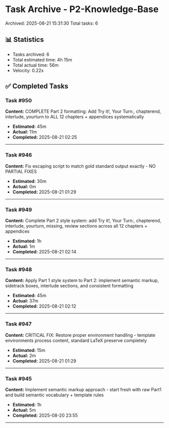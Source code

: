 # Task Archive - P2-Knowledge-Base

Archived: 2025-08-21 15:31:30
Total tasks: 6

## 📊 Statistics

- Tasks archived: 6
- Total estimated time: 4h 15m
- Total actual time: 56m
- Velocity: 0.22x

## ✅ Completed Tasks

### Task #950
**Content:** COMPLETE Part 2 formatting: Add Try it!, Your Turn:, chapterend, interlude, yourturn to ALL 12 chapters + appendices systematically

- **Estimated:** 45m
- **Actual:** 11m
- **Completed:** 2025-08-21 02:25

---

### Task #946
**Content:** Fix escaping script to match gold standard output exactly - NO PARTIAL FIXES

- **Estimated:** 30m
- **Actual:** 0m
- **Completed:** 2025-08-21 01:29

---

### Task #949
**Content:** Complete Part 2 style system: add Try it!, Your Turn:, chapterend, interlude, yourturn, missing, review sections across all 12 chapters + appendices

- **Estimated:** 1h
- **Actual:** 1m
- **Completed:** 2025-08-21 02:14

---

### Task #948
**Content:** Apply Part 1 style system to Part 2: implement semantic markup, sidetrack boxes, interlude sections, and consistent formatting

- **Estimated:** 45m
- **Actual:** 37m
- **Completed:** 2025-08-21 02:12

---

### Task #947
**Content:** CRITICAL FIX: Restore proper environment handling - template environments process content, standard LaTeX preserve completely

- **Estimated:** 15m
- **Actual:** 2m
- **Completed:** 2025-08-21 01:29

---

### Task #945
**Content:** Implement semantic markup approach - start fresh with raw Part1 and build semantic vocabulary + template rules

- **Estimated:** 1h
- **Actual:** 5m
- **Completed:** 2025-08-20 23:55

---

